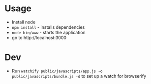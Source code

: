 Usage
=====
- Install node
- `npm install` - installs dependencies
- `node bin/www` - starts the application
- go to http://localhost:3000

Dev
====
- Run `watchify public/javascripts/app.js -o public/javascripts/bundle.js -d` to set up a watch for browserify